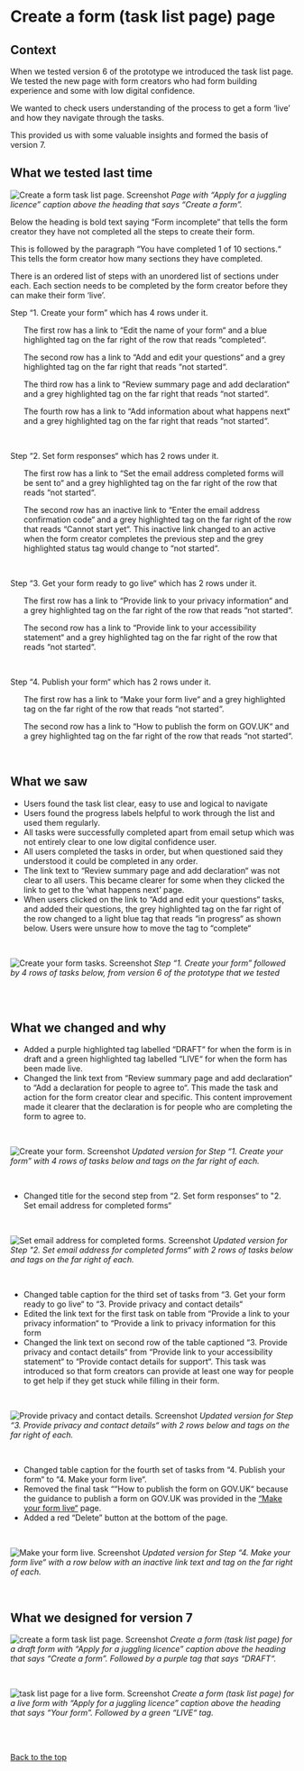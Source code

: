 # Create a form (task list page) page

## Context

When we tested version 6 of the prototype we introduced the task list page.  
We tested the new page with form creators who had form building experience and some with low digital confidence. 

We wanted to check users understanding of the process to get a form ‘live’ and how they navigate through the tasks. 

This provided us with some valuable insights and formed the basis of version 7. 

## What we tested last time

![Create a form task list page. Screenshot](https://github.com/alphagov/forms/blob/main/design/prototype-version-6/screenshots/003-Create-a-form-Apply-for-a-juggling-licence.png)
*Page with “Apply for a juggling licence” caption above the heading that says “Create a form”.*

Below the heading is bold text saying “Form incomplete“ that tells the form creator they have not completed all the steps to create their form. 

This is followed by the paragraph “You have completed 1 of 10 sections.“ This tells the form creator how many sections they have completed. 

There is an ordered list of steps with an unordered list of sections under each. Each section needs to be completed by the form creator before they can make their form ‘live’.

Step “1. Create your form” which has 4 rows under it.

<ul>
<p>The first row has a link to “Edit the name of your form“ and a blue highlighted tag on the far right of the row that reads “completed“.</p>

<p>The second row has a link to “Add and edit your questions“ and a grey highlighted tag on the far right that reads “not started“.</p>

<p>The third row has a link to “Review summary page and add declaration“ and a grey highlighted tag on the far right that reads “not started“.</p>

<p>The fourth row has a link to “Add information about what happens next“ and a grey highlighted tag on the far right that reads “not started“.</p>
</ul>

<br>  

Step “2. Set form responses“ which has 2 rows under it.

<ul> 
<p>The first row has a link to “Set the email address completed forms will be sent to“ and a grey highlighted tag on the far right of the row that reads “not started“.</p>

<p>The second row has an inactive link to “Enter the email address confirmation code“ and a grey highlighted tag on the far right of the row that reads “Cannot start yet“. This inactive link changed to an active when the form creator completes the previous step and the grey highlighted status tag would change to “not started“.</p>
</ul>

<br>  

Step “3. Get your form ready to go live“ which has 2 rows under it.

<ul> 
<p>The first row has a link to “Provide link to your privacy information“ and a grey highlighted tag on the far right of the row that reads “not started“.</p>

<p>The second row has a link to “Provide link to your accessibility statement“ and a grey highlighted tag on the far right of the row that reads “not started“.</p>
</ul>

<br>  

Step “4. Publish your form“ which has 2 rows under it.

<ul>
<p>The first row has a link to “Make your form live“ and a grey highlighted tag on the far right of the row that reads “not started“.</p>

<p>The second row has a link to “How to publish the form on GOV.UK“ and a grey highlighted tag on the far right of the row that reads “not started“.</p>
</ul>

<br>  

## What we saw

- Users found the task list clear, easy to use and logical to navigate
- Users found the progress labels helpful to work through the list and used them regularly.  
- All tasks were successfully completed apart from email setup which was not entirely clear to one low digital confidence user. 
- All users completed the tasks in order, but when questioned said they understood it could be completed in any order.
- The link text to “Review summary page and add declaration“ was not clear to all users. This became clearer for some when they clicked the link to get to the ‘what happens next’ page.
- When users clicked on the link to “Add and edit your questions“ tasks, and added their questions, the grey highlighted tag on the far right of the row changed to a light blue tag that reads “in progress“ as shown below. Users were unsure how to move the tag to “complete“

<br>

![Create your form tasks. Screenshot](https://github.com/alphagov/forms/blob/bettymw-patch-2/design/prototype-version-6/screenshots/003-1-Task-list-page-tags-focus-create-your-form.png)
*Step “1. Create your form” followed by 4 rows of tasks below, from version 6 of the prototype that we tested*

<br>  
<br>  

## What we changed and why

- Added a purple highlighted tag labelled “DRAFT“ for when the form is in draft and a green highlighted tag labelled “LIVE“ for when the form has been made live. 
- Changed the link text from “Review summary page and add declaration“ to “Add a declaration for people to agree to“. This made the task and action for the form creator clear and specific. This content improvement made it clearer that the declaration is for people who are completing the form to agree to. 

<br>

![Create your form. Screenshot](https://github.com/alphagov/forms/blob/documenting-prototype-version-7/design/prototype-version-7/screenshots/003-create-form-create-form-statuses-focus.png)
*Updated version for Step “1. Create your form” with 4 rows of tasks below and tags on the far right of each.*

<br>  

- Changed title for the second step from “2. Set form responses“ to "2. Set email address for completed forms“

<br>

![Set email address for completed forms. Screenshot](https://github.com/alphagov/forms/blob/documenting-prototype-version-7/design/prototype-version-7/screenshots/003-create-form-set-email-statuses-focus.png)
*Updated version for Step "2. Set email address for completed forms“ with 2 rows of tasks below and tags on the far right of each.*

<br>  

- Changed table caption for the third set of tasks from “3. Get your form ready to go live“ to “3. Provide privacy and contact details“
- Edited the link text for the first task on table from “Provide a link to your privacy information“ to “Provide a link to privacy information for this form
- Changed the link text on second row of the table captioned “3. Provide privacy and contact details“ from “Provide link to your accessibility statement“ to “Provide contact details for support“. This task was introduced so that form creators can provide at least one way for people to get help if they get stuck while filling in their form.

<br>
  
![Provide privacy and contact details. Screenshot](https://github.com/alphagov/forms/blob/documenting-prototype-version-7/design/prototype-version-7/screenshots/003-create-form-privacy-contact-statuses-focus.png)
*Updated version for Step “3. Provide privacy and contact details“ with 2 rows below and tags on the far right of each.*

<br>  

- Changed table caption for the fourth set of tasks from “4. Publish your form“ to “4. Make your form live“.
- Removed the final task ““How to publish the form on GOV.UK“ because the guidance to publish a form on GOV.UK was provided in the [“Make your form live“](design/prototype-version-7/screenshots/701-make-your-form-live.png) page.
- Added a red “Delete” button at the bottom of the page.

<br>

![Make your form live. Screenshot](https://github.com/alphagov/forms/blob/documenting-prototype-version-7/design/prototype-version-7/screenshots/003-create-form-make-live-focus.png)
*Updated version for Step “4. Make your form live“ with a row below with an inactive link text and tag on the far right of each.*

<br>  

## What we designed for version 7

![create a form task list page. Screenshot](https://github.com/alphagov/forms/blob/documenting-prototype-version-7/design/prototype-version-7/screenshots/003-create-form.png)
*Create a form (task list page) for a draft form with “Apply for a juggling licence” caption above the heading that says “Create a form”. Followed by a purple tag that says “DRAFT“.*

<br> 

![task list page for a live form. Screenshot](https://github.com/alphagov/forms/blob/documenting-prototype-version-7/design/prototype-version-7/screenshots/703-create-form-live.png)
*Create a form (task list page) for a live form with “Apply for a juggling licence” caption above the heading that says “Your form”. Followed by a green “LIVE“ tag.*

<br>  
<br>  

[Back to the top](#Create-a-form-(task-list-page)-page)
